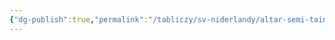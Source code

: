 ```yaml
---
{"dg-publish":true,"permalink":"/tabliczy/sv-niderlandy/altar-semi-tainstv/","dgPassFrontmatter":true}
---
```



